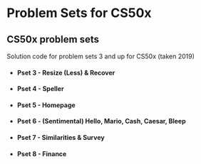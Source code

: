 # Problem Sets for CS50x
## CS50x problem sets
Solution code for problem sets 3 and up for CS50x (taken 2019)

* #### Pset 3 - Resize (Less) & Recover

* #### Pset 4 - Speller

* #### Pset 5 - Homepage

* #### Pset 6 - (Sentimental) Hello, Mario, Cash, Caesar, Bleep

* #### Pset 7 - Similarities & Survey

* #### Pset 8 - Finance
